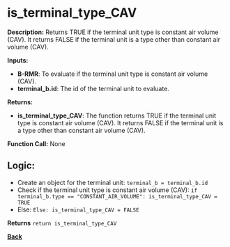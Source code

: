 # is_terminal_type_CAV

**Description:** Returns TRUE if the terminal unit type is constant air volume (CAV). It returns FALSE if the terminal unit is a type other than constant air volume (CAV).   

**Inputs:**  
- **B-RMR**: To evaluate if the terminal unit type is constant air volume (CAV).    
- **terminal_b.id**: The id of the terminal unit to evaluate.  

**Returns:**  
- **is_terminal_type_CAV**: The function returns TRUE if the terminal unit type is constant air volume (CAV). It returns FALSE if the terminal unit is a type other than constant air volume (CAV).    
 
**Function Call:** None  

## Logic: 
- Create an object for the terminal unit: `terminal_b = terminal_b.id`  
- Check if the terminal unit type is constant air volume (CAV): `if terminal_b.type == "CONSTANT_AIR_VOLUME": is_terminal_type_CAV = TRUE`
- Else: `Else: is_terminal_type_CAV = FALSE`

**Returns** `return is_terminal_type_CAV`  

**[Back](../_toc.md)**